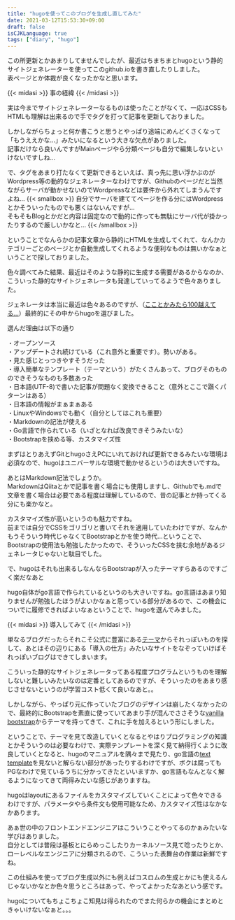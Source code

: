 ```yaml
---
title: "hugoを使ってこのブログを生成し直してみた"
date: 2021-03-12T15:53:30+09:00
draft: false
isCJKLanguage: true
tags: ["diary", "hugo"]
---
```


この所更新とかあまりしてませんでしたが、最近はちまちまとhugoという静的サイトジェネレーターを使ってこのgithub.ioを書き直したりしました。  
表ページとか体裁が良くなったかなと思います。

{{< midasi >}}
事の経緯
{{< /midasi >}}

実は今までサイトジェネレーターなるものは使ったことがなくて、一応はCSSもHTMLも理解は出来るので手でタグを打って記事を更新しておりました。

しかしながらちょっと何か書こうと思うとやっぱり途端にめんどくさくなって「もうええかな…」みたいになるという大きな欠点がありました。  
記事だけなら良いんですがMainページやら分類ページも自分で編集しないといけないですしね…

で、タグをあまり打たなくて更新できるといえば、真っ先に思い浮かぶのがWordpress等の動的なジェネレーターなわけですが、Githubのページだと当然ながらサーバが動かせないのでWordpressなどは要件から外れてしまうんですよね…
{{< smallbox >}}
自分でサーバを建ててページを作る分にはWordpressとかそういったものでも悪くはないんですが…  
そもそもBlogとかだと内容は固定なので動的に作っても無駄にサーバ代が掛かったりするので厳しいかなと…
{{< /smallbox >}}

ということでなんらかの記事文章から静的にHTMLを生成してくれて、なんかカテゴリーごとのページとか自動生成してくれるような便利なものは無いかなぁということで探しておりました。

色々調べてみた結果、最近はそのような静的に生成する需要があるからなのか、こういった静的なサイトジェネレータも発達していってるようで色々ありました。

ジェネレータは本当に最近は色々あるのですが、（[こことかみたら100越えてる…](https://jamstack.org/generators/)）最終的にその中からhugoを選びました。

選んだ理由は以下の通り

・オープンソース  
・アップデートされ続けている（これ意外と重要です）。勢いがある。  
・見た感じとっつきやすそうだった  
・導入簡単なテンプレート（テーマという）がたくさんあって、ブログそのもののできそうなものも多数あった  
・日本語(UTF-8)で書いた記事が問題なく変換できること（意外とここで躓くパターンはある）  
・日本語の情報がまぁまぁある  
・LinuxやWindowsでも動く（自分としてはこれも重要）  
・Markdownの記法が使える  
・Go言語で作られている（いざとなれば改良できそうみたいな）  
・Bootstrapを挟める等、カスタマイズ性

まずはとりあえずGitとhugoさえPCにいれておければ更新できるみたいな環境は必須なので、hugoはユニバーサルな環境で動かせるというのは大きいですね。

あとはMarkdown記法でしょうか。  
MarkdownはQiitaとかで記事を書く場合にも使用しますし、Githubでも.mdで文章を書く場合は必要である程度は理解しているので、昔の記事とか持ってくる分にも楽かなと。

カスタマイズ性が高いというのも魅力ですね。  
前までは自分でCSSをゴリゴリと書いてそれを適用していたわけですが、なんかもうそういう時代じゃなくてBootstrapとかを使う時代…ということで、Bootstrapの使用法も勉強したかったので、そういったCSSを挟む余地があるジェネレータじゃないと駄目でした。

で、hugoはそれも出来るしなんならBootstrapが入ったテーマすらあるのですごく楽だなあと

hugo自体がgo言語で作られているというのも大きいですね。go言語はあまり知りませんが勉強したほうがよいかなぁと思っている部分があるので、この機会についでに履修できればよいなぁということで、hugoを選んでみました。

{{< midasi >}}
導入してみて
{{< /midasi >}}

単なるブログだったらそれこそ公式に豊富にある[テーマ](https://themes.gohugo.io/)からそれっぽいものを探して、あとはその辺りにある「導入の仕方」みたいなサイトをなぞっていけばそれっぽいブログはできてしまいます。

こういった静的なサイトジェネレータってある程度プログラムというものを理解しないと難しいみたいなのは定番としてあるのですが、そういったのをあまり感じさせないというのが学習コスト低くて良いなあと。。

しかしながら、やっぱり元に作っていたブログのデザインは崩したくなかったので、最終的にBootstrapを素直に使っていてあまり手が混んでささそうな[vanilla bootstrap](https://themes.gohugo.io/vanilla-bootstrap-hugo-theme/)からテーマを持ってきて、これに手を加えるという形にしました。

ということで、テーマを見て改造していくとなるとやはりプログラミングの知識とかそういうのは必要なわけで、実際テンプレートを深く見て納得行くように改良していくとなると、hugoのマニュアルを隅々まで見たり、go言語の[text template](https://golang.org/pkg/text/template/)を見ないと解らない部分があったりするわけですが、ボクは腐ってもPGなわけで見ているうちに分かってきたといいますか、go言語もなんとなく解るようになってきて両得みたいな感じがありますね。

hugoはlayoutにあるファイルをカスタマイズしていくことによって色々できるわけですが、パラメータやら条件文も使用可能なため、カスタマイズ性はなかなかあります。

あぁ世の中のフロントエンドエンジニアはこういうことやってるのかぁみたいな学びはありました。  
自分としては普段は基板とにらめっこしたりカーネルソース見て唸ったりとか、ローレベルなエンジニアに分類されるので、こういった表舞台の作業は新鮮ですね。

この仕組みを使ってブログ生成以外にも例えばコスロムの生成とかにも使えるんじゃないかなとか色々思うところはあって、やってよかったなあという感です。

hugoについてもちょこちょこ知見は得られたのでまた何らかの機会にまとめときゃいけないなぁと。。。  
